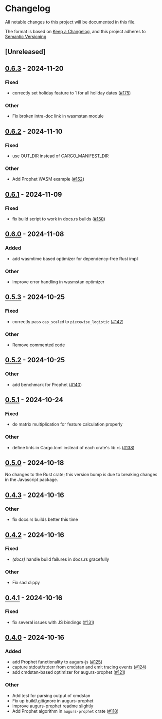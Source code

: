 # Changelog

All notable changes to this project will be documented in this file.

The format is based on [Keep a Changelog](https://keepachangelog.com/en/1.0.0/),
and this project adheres to [Semantic Versioning](https://semver.org/spec/v2.0.0.html).

## [Unreleased]

## [0.6.3](https://github.com/grafana/augurs/compare/augurs-prophet-v0.6.2...augurs-prophet-v0.6.3) - 2024-11-20

### Fixed

- correctly set holiday feature to 1 for all holiday dates ([#175](https://github.com/grafana/augurs/pull/175))

### Other

- Fix broken intra-doc link in wasmstan module

## [0.6.2](https://github.com/grafana/augurs/compare/augurs-prophet-v0.6.1...augurs-prophet-v0.6.2) - 2024-11-10

### Fixed

- use OUT_DIR instead of CARGO_MANIFEST_DIR

### Other

- Add Prophet WASM example ([#152](https://github.com/grafana/augurs/pull/152))

## [0.6.1](https://github.com/grafana/augurs/compare/augurs-prophet-v0.6.0...augurs-prophet-v0.6.1) - 2024-11-09

### Fixed

- fix build script to work in docs.rs builds ([#150](https://github.com/grafana/augurs/pull/150))

## [0.6.0](https://github.com/grafana/augurs/compare/augurs-prophet-v0.5.4...augurs-prophet-v0.6.0) - 2024-11-08

### Added

- add wasmtime based optimizer for dependency-free Rust impl

### Other

- Improve error handling in wasmstan optimizer

## [0.5.3](https://github.com/grafana/augurs/compare/augurs-prophet-v0.5.2...augurs-prophet-v0.5.3) - 2024-10-25

### Fixed

- correctly pass `cap_scaled` to `piecewise_logistic` ([#142](https://github.com/grafana/augurs/pull/142))

### Other

- Remove commented code

## [0.5.2](https://github.com/grafana/augurs/compare/augurs-prophet-v0.5.1...augurs-prophet-v0.5.2) - 2024-10-25

### Other

- add benchmark for Prophet ([#140](https://github.com/grafana/augurs/pull/140))

## [0.5.1](https://github.com/grafana/augurs/compare/augurs-prophet-v0.5.0...augurs-prophet-v0.5.1) - 2024-10-24

### Fixed

- do matrix multiplication for feature calculation properly

### Other

- define lints in Cargo.toml instead of each crate's lib.rs ([#138](https://github.com/grafana/augurs/pull/138))

## [0.5.0](https://github.com/grafana/augurs/compare/augurs-prophet-v0.5.0...augurs-prophet-v0.4.3) - 2024-10-18

No changes to the Rust crate; this version bump is due to breaking changes in the
Javascript package.

## [0.4.3](https://github.com/grafana/augurs/compare/augurs-prophet-v0.4.2...augurs-prophet-v0.4.3) - 2024-10-16

### Other

- fix docs.rs builds better this time

## [0.4.2](https://github.com/grafana/augurs/compare/augurs-prophet-v0.4.1...augurs-prophet-v0.4.2) - 2024-10-16

### Fixed

- *(docs)* handle build failures in docs.rs gracefully

### Other

- Fix sad clippy

## [0.4.1](https://github.com/grafana/augurs/compare/augurs-prophet-v0.4.0...augurs-prophet-v0.4.1) - 2024-10-16

### Fixed

- fix several issues with JS bindings ([#131](https://github.com/grafana/augurs/pull/131))

## [0.4.0](https://github.com/grafana/augurs/compare/augurs-prophet-v0.3.1...augurs-prophet-v0.4.0) - 2024-10-16

### Added

- add Prophet functionality to augurs-js ([#125](https://github.com/grafana/augurs/pull/125))
- capture stdout/stderr from cmdstan and emit tracing events ([#124](https://github.com/grafana/augurs/pull/124))
- add cmdstan-based optimizer for augurs-prophet ([#121](https://github.com/grafana/augurs/pull/121))

### Other

- Add test for parsing output of cmdstan
- Fix up build/.gitignore in augurs-prophet
- Improve augurs-prophet readme slightly
- Add Prophet algorithm in `augurs-prophet` crate ([#118](https://github.com/grafana/augurs/pull/118))

